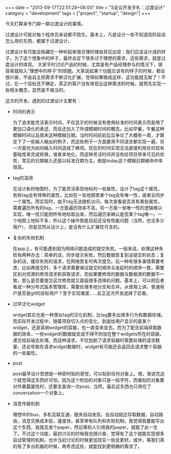 +++
date = "2013-09-17T22:51:28+08:00"
title = "S会议开发手札：过渡设计"
category = "development"
tags = ["project", "startup", "design"]
+++

今天打算来专门聊一聊过渡设计的事情。

<!--more-->

过渡设计可能对每个程序员来说都不陌生。基本上，凡是设计一些不知道现阶段该怎么用的东西，都属于过渡设计。

过渡设计有可能会隐藏在一种听起来很合理的理由背后出现：我们应该设计成的样子。为了这个想象中的样子，最终会定下很多过于理想的需求，这些需求，就是过度设计的体现。
大家平时讨论产品的时候，尤其是有产品经理参与的情况下，很容易就陷入“理想中的样子”的怪圈。大家说起某个功能应该有的样子的时候，都会很兴奋，不由自主把需求不断泛化扩展，觉得如果做成这样，这功能就无敌了！不过，在一个目标还不确定，真正的客户没有体现出这种需求的时候，就预先实现一些相关概念，显然是不值当的。

这次的开发，遇到的过渡设计主要有：

 - 时间的表示

 	为了追求能灵活表示时间，不仅显示的时候没有使用标准的时间表示而是用了更加口语化的表述，而且还加入了所谓模糊时间的概念。比如早餐，午餐这种模糊时间以及周末这种模糊日期。当时时间前前后后争论了大概有一周，才算定下了一些输入输出的例子，而这些例子一方面要用不同语言都实现一遍，另一方面也为如何输入时间造成了麻烦。现在的时间实现无法直接利用任何现有基础库来完成转换，或者本地化，而这种灵活时间并没有给项目带来可见的优势，常见的日期输入还是以标准日期为主。倒是today这个模糊日期被命中率很高。

 - tag的滥用

 	在设计新的地图时，为了能灵活表现地标的一些属性，设计了tag这个属性。有些tag会有特殊的属性，比如在一张地图里某个tag会有唯一性，或者会同步一个属性。而实现时，由于tag无法随机访问，每次查看是否具有某些属性，需要遍历所有的tag。一方面遍历效率不高，另一方面一些唯一性的逻辑难以实现，唯一性只能把所有地标取出来，然后遍历来确认是否某个tag唯一。一个地图上地标不多，所以这个操作倒是目前还没有性能问题（当然，也没多少用户），但是显然从设计上，是没有什么扩展性可言的。

 - 复杂的失败机制

 	在app上，有可能遇到因为网络问题造成的提交失败。一般来说，处理这种失败有两种办法：简单的话，同步提示失败，然后数据恢复到没提交的状态；复杂的话，缓存失败的请求，在网络恢复时再次提交。后一种有很多事情需要考虑，比如再提交时，多个请求需要保证提交的顺序与发起时的顺序一致，需要区别对资源的修改请求和获取请求，而如果要修改的数据与数据源的数据不一致，那么是否要提交这次修改就又面临很多选择的问题。基本上，可以把后者看成一种分布式版本管理库，需要处理本地分支和合并。从使用上讲，普通用户是否是git的目标用户？至于实现难度……反正这次开发选择了后者。

 - 过早泛化widget

 	widget其实也是一种类似tag的泛化机制，比tag要多出很多行为和数据存储。而实际开发过程中，随着项目切入点的变化，到底给用户显示的是某个widget，还是容纳widget的容器，也一直变来变去。而为了配合前端获取数据的效率，一些widget的数据就变成不得不附加在整个widgets所在的容器，递交给前端去处理。而这种请求，不仅加剧了请求容器时需要处理的请求数量，还会导致在请求widget数据时，widget有可能还会返回去请求整个容器的一些属性。

 - post

    post最早设计思想是一种即时贴的感觉，可以贴到任何对象上。嗯，我说完这个就觉得这东西好可怕，因为这个附加的对象只是一段字符，而被贴的对象要对外暴露属性时，还要去查询一次post。当然，最后这东西也只用在了conversation一个对象上。

 - 消息传输机制

 	理想中的bus，多机互联互通，服务自动发现，会自动就近存取数据，自动路由，消息交换成本低，速度快，甚至带有队列和失败机制。我觉得我要能写出这个东西，我就去发个paper，然后等别人引用我的paper，就能了此一生了。不过这个功能，最初讨论的时候我也很兴奋，觉得有了这个就能实现很多自动管理的机制。也许当初讨论的时候更加现实一些会更好。或许，等我们真的有了多台机器的时候，再考虑这些，就能找到更明确的需求了。
